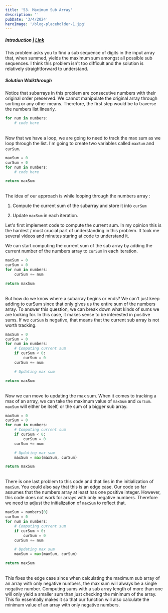 ```yaml
---
title: '53. Maximum Sub Array'
description: ''
pubDate: '3/4/2024'
heroImage: '/blog-placeholder-1.jpg'
---
```


##### Introduction | [Link](https://leetcode.com/problems/maximum-subarray/description/)
This problem asks you to find a sub sequence of digits in the input array that, when summed, yields the maximum sum amongst all possible sub sequences. I think this problem isn't too difficult and the solution is relatively straightforward to understand.

##### Solution Walkthrough
Notice that subarrays in this problem are consecutive numbers with their original order preserved. We cannot manipulate the original array through sorting or any other means. Therefore, the first step would be to traverse the numbers list linearly.  

```python
for num in numbers:
    # code here
```

<br/>Now that we have a loop, we are going to need to track the max sum as we loop through the list. I'm going to create two variables called `maxSum` and `curSum`.

```python
maxSum = 0 
curSum = 0
for num in numbers: 
    # code here

return maxSum 
```

<br> The idea of our approach is while looping through the numbers array : 

 1. Compute the current sum of the subarray and store it into `curSum`

 2. Update `maxSum` in each iteration.

Let's first implement code to compute the current sum. In my opinion this is the hardest / most crucial part of understanding in this problem. It took me several videos and minutes staring at code to understand it. 

We can start computing the current sum of the sub array by adding the current number of the numbers array to `curSum` in each iteration. 

```python
maxSum = 0 
curSum = 0 
for num in numbers: 
    curSum += num

return maxSum 
```

<br> But how do we know where a subarray begins or ends? We can't just keep adding to curSum since that only gives us the entire sum of the numbers array. To answer this question, we can break down what kinds of sums we are looking for. In this case, it makes sense to be interested in positive sums. If we `curSum` is negative, that means that the current sub array is not worth tracking.

```python
maxSum = 0 
curSum = 0 
for num in numbers: 
    # Computing current sum
    if curSum < 0:
        curSum = 0
    curSum += num

    # Updating max sum

return maxSum 
```

<br>Now we can move to updating the max sum. When it comes to tracking a max of an array, we can take the maximum value of `maxSum` and `curSum`. `maxSum` will either be itself, or the sum of a bigger sub array.

```python
maxSum = 0 
curSum = 0 
for num in numbers: 
    # Computing current sum
    if curSum < 0:
        curSum = 0
    curSum += num

    # Updating max sum
    maxSum = max(maxSum, curSum)

return maxSum 
```

<br>There is one last problem to this code and that lies in the initialization of `maxSum`. You could also say that this is an edge case. Our code so far assumes that the numbers array at least has one positive integer. However, this code does not work for arrays with only negative numbers. Therefore we need to adjust the initialization of `maxSum` to reflect that. 

```python
maxSum = numbers[0] 
curSum = 0 
for num in numbers: 
    # Computing current sum
    if curSum < 0:
        curSum = 0
    curSum += num

    # Updating max sum
    maxSum = max(maxSum, curSum)

return maxSum 
```

<br>This fixes the edge case since when calculating the maximum sub array of an array with only negative numbers, the max sum will always be a single negative number. Computing sums with a sub array length of more than one will only yield a smaller sum than just checking the minimum of the array. This fix essentially makes it so that our function will also calculate the minimum value of an array with only negative numbers.